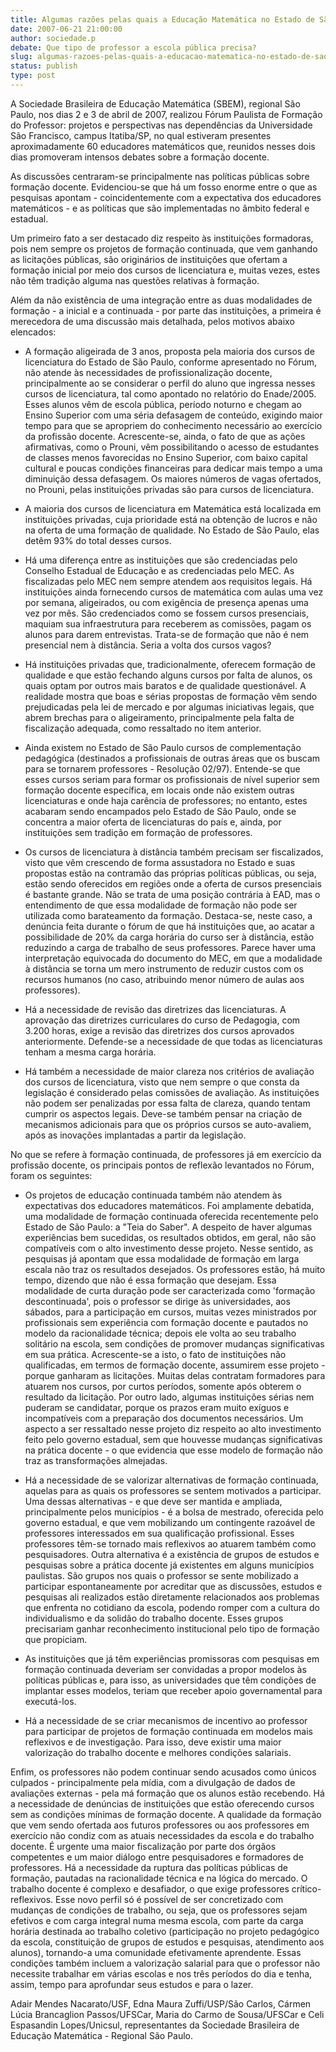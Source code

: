 ```yaml
---
title: Algumas razões pelas quais a Educação Matemática no Estado de São Paulo vai mal e que ninguém diz
date: 2007-06-21 21:00:00
author: sociedade.p
debate: Que tipo de professor a escola pública precisa?
slug: algumas-razoes-pelas-quais-a-educacao-matematica-no-estado-de-sao-paulo-vai-mal-e-que-ninguem-diz
status: publish 
type: post
---
```


A Sociedade Brasileira de Educação Matemática (SBEM), regional São Paulo, nos dias 2 e 3 de abril de 2007, realizou Fórum Paulista de Formação do Professor: projetos e perspectivas nas dependências da Universidade São Francisco, campus Itatiba/SP, no qual estiveram presentes aproximadamente 60 educadores matemáticos que, reunidos nesses dois dias promoveram intensos debates sobre a formação docente.  

  

As discussões centraram-se principalmente nas políticas públicas sobre formação docente. Evidenciou-se que há um fosso enorme entre o que as pesquisas apontam - coincidentemente com a expectativa dos educadores matemáticos - e as políticas que são implementadas no âmbito federal e estadual.  

  

Um primeiro fato a ser destacado diz respeito às instituições formadoras, pois nem sempre os projetos de formação continuada, que vem ganhando as licitações públicas, são originários de instituições que ofertam a formação inicial por meio dos cursos de licenciatura e, muitas vezes, estes não têm tradição alguma nas questões relativas à formação.  

  

Além da não existência de uma integração entre as duas modalidades de formação - a inicial e a continuada - por parte das instituições, a primeira é merecedora de uma discussão mais detalhada, pelos motivos abaixo elencados:  

  

- A formação aligeirada de 3 anos, proposta pela maioria dos cursos de licenciatura do Estado de São Paulo, conforme apresentado no Fórum, não atende às necessidades de profissionalização docente, principalmente ao se considerar o perfil do aluno que ingressa nesses cursos de licenciatura, tal como apontado no relatório do Enade/2005. Esses alunos vêm de escola pública, período noturno e chegam ao Ensino Superior com uma séria defasagem de conteúdo, exigindo maior tempo para que se apropriem do conhecimento necessário ao exercício da profissão docente. Acrescente-se, ainda, o fato de que as ações afirmativas, como o Prouni, vêm possibilitando o acesso de estudantes de classes menos favorecidas no Ensino Superior, com baixo capital cultural e poucas condições financeiras para dedicar mais tempo a uma diminuição dessa defasagem. Os maiores números de vagas ofertados, no Prouni, pelas instituições privadas são para cursos de licenciatura.  

  

- A maioria dos cursos de licenciatura em Matemática está localizada em instituições privadas, cuja prioridade está na obtenção de lucros e não na oferta de uma formação de qualidade. No Estado de São Paulo, elas detêm 93% do total desses cursos.  

  

- Há uma diferença entre as instituições que são credenciadas pelo Conselho Estadual de Educação e as credenciadas pelo MEC. As fiscalizadas pelo MEC nem sempre atendem aos requisitos legais. Há instituições ainda fornecendo cursos de matemática com aulas uma vez por semana, aligeirados, ou com exigência de presença apenas uma vez por mês. São credenciados como se fossem cursos presenciais, maquiam sua infraestrutura para receberem as comissões, pagam os alunos para darem entrevistas. Trata-se de formação que não é nem presencial nem à distância. Seria a volta dos cursos vagos?  

- Há instituições privadas que, tradicionalmente, oferecem formação de qualidade e que estão fechando alguns cursos por falta de alunos, os quais optam por outros mais baratos e de qualidade questionável. A realidade mostra que boas e sérias propostas de formação vêm sendo prejudicadas pela lei de mercado e por algumas iniciativas legais, que abrem brechas para o aligeiramento, principalmente pela falta de fiscalização adequada, como ressaltado no item anterior.  

  

- Ainda existem no Estado de São Paulo cursos de complementação pedagógica (destinados a profissionais de outras áreas que os buscam para se tornarem professores - Resolução 02/97). Entende-se que esses cursos seriam para formar os profissionais de nível superior sem formação docente específica, em locais onde não existem outras licenciaturas e onde haja carência de professores; no entanto, estes acabaram sendo encampados pelo Estado de São Paulo, onde se concentra a maior oferta de licenciaturas do país e, ainda, por instituições sem tradição em formação de professores.  

  

- Os cursos de licenciatura à distância também precisam ser fiscalizados, visto que vêm crescendo de forma assustadora no Estado e suas propostas estão na contramão das próprias políticas públicas, ou seja, estão sendo oferecidos em regiões onde a oferta de cursos presenciais é bastante grande. Não se trata de uma posição contrária à EAD, mas o entendimento de que essa modalidade de formação não pode ser utilizada como barateamento da formação. Destaca-se, neste caso, a denúncia feita durante o fórum de que há instituições que, ao acatar a possibilidade de 20% da carga horária do curso ser à distância, estão reduzindo a carga de trabalho de seus professores. Parece haver uma interpretação equivocada do documento do MEC, em que a modalidade à distância se torna um mero instrumento de reduzir custos com os recursos humanos (no caso, atribuindo menor número de aulas aos professores).  

  

- Há a necessidade de revisão das diretrizes das licenciaturas. A aprovação das diretrizes curriculares do curso de Pedagogia, com 3.200 horas, exige a revisão das diretrizes dos cursos aprovados anteriormente. Defende-se a necessidade de que todas as licenciaturas tenham a mesma carga horária.  

  

- Há também a necessidade de maior clareza nos critérios de avaliação dos cursos de licenciatura, visto que nem sempre o que consta da legislação é considerado pelas comissões de avaliação. As instituições não podem ser penalizadas por essa falta de clareza, quando tentam cumprir os aspectos legais. Deve-se também pensar na criação de mecanismos adicionais para que os próprios cursos se auto-avaliem, após as inovações implantadas a partir da legislação.  

 No que se refere à formação continuada, de professores já em exercício da profissão docente, os principais pontos de reflexão levantados no Fórum, foram os seguintes:  

  

- Os projetos de educação continuada também não atendem às expectativas dos educadores matemáticos. Foi amplamente debatida, uma modalidade de formação continuada oferecida recentemente pelo Estado de São Paulo: a "Teia do Saber". A despeito de haver algumas experiências bem sucedidas, os resultados obtidos, em geral, não são compatíveis com o alto investimento desse projeto. Nesse sentido, as pesquisas já apontam que essa modalidade de formação em larga escala não traz os resultados desejados. Os professores estão, há muito tempo, dizendo que não é essa formação que desejam. Essa modalidade de curta duração pode ser caracterizada como 'formação descontinuada', pois o professor se dirige às universidades, aos sábados, para a participação em cursos, muitas vezes ministrados por profissionais sem experiência com formação docente e pautados no modelo da racionalidade técnica; depois ele volta ao seu trabalho solitário na escola, sem condições de promover mudanças significativas em sua prática. Acrescente-se a isto, o fato de instituições não qualificadas, em termos de formação docente, assumirem esse projeto - porque ganharam as licitações. Muitas delas contratam formadores para atuarem nos cursos, por curtos períodos, somente após obterem o resultado da licitação. Por outro lado, algumas instituições sérias nem puderam se candidatar, porque os prazos eram muito exíguos e incompatíveis com a preparação dos documentos necessários. Um aspecto a ser ressaltado nesse projeto diz respeito ao alto investimento feito pelo governo estadual, sem que houvesse mudanças significativas na prática docente - o que evidencia que esse modelo de formação não traz as transformações almejadas.  

  

- Há a necessidade de se valorizar alternativas de formação continuada, aquelas para as quais os professores se sentem motivados a participar. Uma dessas alternativas - e que deve ser mantida e ampliada, principalmente pelos municípios - é a bolsa de mestrado, oferecida pelo governo estadual, e que vem mobilizando um contingente razoável de professores interessados em sua qualificação profissional. Esses professores têm-se tornado mais reflexivos ao atuarem também como pesquisadores. Outra alternativa é a existência de grupos de estudos e pesquisas sobre a prática docente já existentes em alguns municípios paulistas. São grupos nos quais o professor se sente mobilizado a participar espontaneamente por acreditar que as discussões, estudos e pesquisas ali realizados estão diretamente relacionados aos problemas que enfrenta no cotidiano da escola, podendo romper com a cultura do individualismo e da solidão do trabalho docente. Esses grupos precisariam ganhar reconhecimento institucional pelo tipo de formação que propiciam.   

  

- As instituições que já têm experiências promissoras com pesquisas em formação continuada deveriam ser convidadas a propor modelos às políticas públicas e, para isso, as universidades que têm condições de implantar esses modelos, teriam que receber apoio governamental para executá-los.   

  

- Há a necessidade de se criar mecanismos de incentivo ao professor para participar de projetos de formação continuada em modelos mais reflexivos e de investigação. Para isso, deve existir uma maior valorização do trabalho docente e melhores condições salariais.  

  

Enfim, os professores não podem continuar sendo acusados como únicos culpados - principalmente pela mídia, com a divulgação de dados de avaliações externas - pela má formação que os alunos estão recebendo. Há a necessidade de denúncias de instituições que estão oferecendo cursos sem as condições mínimas de formação docente. A qualidade da formação que vem sendo ofertada aos futuros professores ou aos professores em exercício não condiz com as atuais necessidades da escola e do trabalho docente. É urgente uma maior fiscalização por parte dos órgãos competentes e um maior diálogo entre pesquisadores e formadores de professores. Há a necessidade da ruptura das políticas públicas de formação, pautadas na racionalidade técnica e na lógica do mercado. O trabalho docente é complexo e desafiador, o que exige professores crítico-reflexivos. Esse novo perfil só é possível de ser concretizado com mudanças de condições de trabalho, ou seja, que os professores sejam efetivos e com carga integral numa mesma escola, com parte da carga horária destinada ao trabalho coletivo (participação no projeto pedagógico da escola, constituição de grupos de estudos e pesquisas, atendimento aos alunos), tornando-a uma comunidade efetivamente aprendente. Essas condições também incluem a valorização salarial para que o professor não necessite trabalhar em várias escolas e nos três períodos do dia e tenha, assim, tempo para aprofundar seus estudos e para o lazer.   

Adair Mendes Nacarato/USF, Edna Maura Zuffi/USP/São Carlos, Cármen Lúcia Brancaglion Passos/UFSCar, Maria do Carmo de Sousa/UFSCar e Celi Espasandin Lopes/Unicsul, representantes da Sociedade Brasileira de Educação Matemática - Regional São Paulo.
